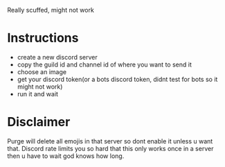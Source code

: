 Really scuffed, might not work

# Instructions
- create a new discord server
- copy the guild id and channel id of where you want to send it
- choose an image
- get your discord token(or a bots discord token, didnt test for bots so it might not work)
- run it and wait

# Disclaimer
Purge will delete all emojis in that server so dont enable it unless u want that.
Discord rate limits you so hard that this only works once in a server then u have to wait god knows how long.
